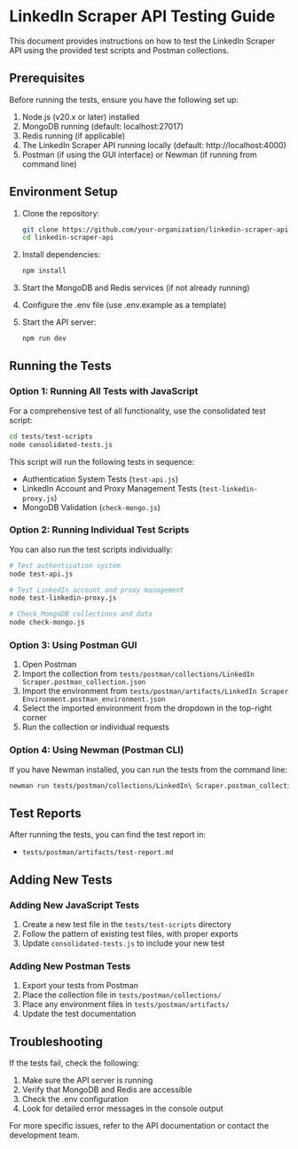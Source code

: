 # LinkedIn Scraper API Testing Guide

This document provides instructions on how to test the LinkedIn Scraper API using the provided test scripts and Postman collections.

## Prerequisites

Before running the tests, ensure you have the following set up:

1. Node.js (v20.x or later) installed
2. MongoDB running (default: localhost:27017)
3. Redis running (if applicable)
4. The LinkedIn Scraper API running locally (default: http://localhost:4000)
5. Postman (if using the GUI interface) or Newman (if running from command line)

## Environment Setup

1. Clone the repository:
   ```bash
   git clone https://github.com/your-organization/linkedin-scraper-api.git
   cd linkedin-scraper-api
   ```

2. Install dependencies:
   ```bash
   npm install
   ```

3. Start the MongoDB and Redis services (if not already running)

4. Configure the .env file (use .env.example as a template)

5. Start the API server:
   ```bash
   npm run dev
   ```

## Running the Tests

### Option 1: Running All Tests with JavaScript

For a comprehensive test of all functionality, use the consolidated test script:

```bash
cd tests/test-scripts
node consolidated-tests.js
```

This script will run the following tests in sequence:
- Authentication System Tests (`test-api.js`)
- LinkedIn Account and Proxy Management Tests (`test-linkedin-proxy.js`)
- MongoDB Validation (`check-mongo.js`)

### Option 2: Running Individual Test Scripts

You can also run the test scripts individually:

```bash
# Test authentication system
node test-api.js

# Test LinkedIn account and proxy management
node test-linkedin-proxy.js

# Check MongoDB collections and data
node check-mongo.js
```

### Option 3: Using Postman GUI

1. Open Postman
2. Import the collection from `tests/postman/collections/LinkedIn Scraper.postman_collection.json`
3. Import the environment from `tests/postman/artifacts/LinkedIn Scraper Environment.postman_environment.json`
4. Select the imported environment from the dropdown in the top-right corner
5. Run the collection or individual requests

### Option 4: Using Newman (Postman CLI)

If you have Newman installed, you can run the tests from the command line:

```bash
newman run tests/postman/collections/LinkedIn\ Scraper.postman_collection.json -e tests/postman/artifacts/LinkedIn\ Scraper\ Environment.postman_environment.json
```

## Test Reports

After running the tests, you can find the test report in:
- `tests/postman/artifacts/test-report.md`

## Adding New Tests

### Adding New JavaScript Tests

1. Create a new test file in the `tests/test-scripts` directory
2. Follow the pattern of existing test files, with proper exports
3. Update `consolidated-tests.js` to include your new test

### Adding New Postman Tests

1. Export your tests from Postman
2. Place the collection file in `tests/postman/collections/`
3. Place any environment files in `tests/postman/artifacts/`
4. Update the test documentation

## Troubleshooting

If the tests fail, check the following:

1. Make sure the API server is running
2. Verify that MongoDB and Redis are accessible
3. Check the .env configuration
4. Look for detailed error messages in the console output

For more specific issues, refer to the API documentation or contact the development team.
